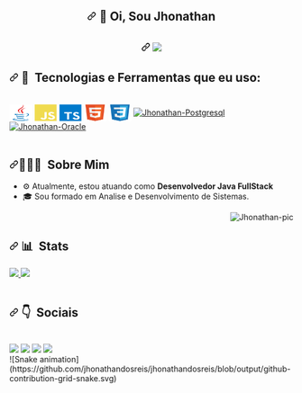 <article class="markdown-body entry-content container-lg f5" itemprop="text">
  <p dir="auto">
  <div align="center" dir="auto">
    <h1 dir="auto">
      <a id="user-content--oi-sou-jhonathan" class="anchor" aria-hidden="true" href="#-oi-sou-jhonathan"><svg
          class="octicon octicon-link" viewBox="0 0 16 16" version="1.1" width="16" height="16" aria-hidden="true">
          <path fill-rule="evenodd"
            d="M7.775 3.275a.75.75 0 001.06 1.06l1.25-1.25a2 2 0 112.83 2.83l-2.5 2.5a2 2 0 01-2.83 0 .75.75 0 00-1.06 1.06 3.5 3.5 0 004.95 0l2.5-2.5a3.5 3.5 0 00-4.95-4.95l-1.25 1.25zm-4.69 9.64a2 2 0 010-2.83l2.5-2.5a2 2 0 012.83 0 .75.75 0 001.06-1.06 3.5 3.5 0 00-4.95 0l-2.5 2.5a3.5 3.5 0 004.95 4.95l1.25-1.25a.75.75 0 00-1.06-1.06l-1.25 1.25a2 2 0 01-2.83 0z">
          </path>
        </svg></a>
      <g-emoji class="g-emoji" alias="wave"
        fallback-src="https://github.githubassets.com/images/icons/emoji/unicode/1f44b.png">👋</g-emoji>
      Oi, Sou Jhonathan
    </h1>
    <h1 dir="auto">
      <a id="user-content--" class="anchor" aria-hidden="true" href="#-"><svg class="octicon octicon-link"
          viewBox="0 0 16 16" version="1.1" width="16" height="16" aria-hidden="true">
          <path fill-rule="evenodd"
            d="M7.775 3.275a.75.75 0 001.06 1.06l1.25-1.25a2 2 0 112.83 2.83l-2.5 2.5a2 2 0 01-2.83 0 .75.75 0 00-1.06 1.06 3.5 3.5 0 004.95 0l2.5-2.5a3.5 3.5 0 00-4.95-4.95l-1.25 1.25zm-4.69 9.64a2 2 0 010-2.83l2.5-2.5a2 2 0 012.83 0 .75.75 0 001.06-1.06 3.5 3.5 0 00-4.95 0l-2.5 2.5a3.5 3.5 0 004.95 4.95l1.25-1.25a.75.75 0 00-1.06-1.06l-1.25 1.25a2 2 0 01-2.83 0z">
          </path>
        </svg></a>
      <a target="_blank" rel="noopener noreferrer nofollow"
        href="https://camo.githubusercontent.com/e622b38b06a7a8d5c01c31c63c8c4b727a91fca8c6e35b72d0fdeb1f2f518d9c/68747470733a2f2f6b6f6d617265762e636f6d2f67687076632f3f757365726e616d653d4d617263656c6f52616e6e67656c266c6162656c3d50726f66696c652b5669657773267374796c653d666f722d7468652d6261646765"><img
          src="https://camo.githubusercontent.com/e622b38b06a7a8d5c01c31c63c8c4b727a91fca8c6e35b72d0fdeb1f2f518d9c/68747470733a2f2f6b6f6d617265762e636f6d2f67687076632f3f757365726e616d653d4d617263656c6f52616e6e67656c266c6162656c3d50726f66696c652b5669657773267374796c653d666f722d7468652d6261646765"
          data-canonical-src="https://komarev.com/ghpvc/?username=MarceloRanngel&amp;label=Profile+Views&amp;style=for-the-badge"
          style="max-width: 100%" /></a>
    </h1>
  </div>
  <h2 dir="auto">
    <a id="user-content--tecnologias-e-ferramentas-que-eu-uso" class="anchor" aria-hidden="true"
      href="#-tecnologias-e-ferramentas-que-eu-uso"><svg class="octicon octicon-link" viewBox="0 0 16 16" version="1.1"
        width="16" height="16" aria-hidden="true">
        <path fill-rule="evenodd"
          d="M7.775 3.275a.75.75 0 001.06 1.06l1.25-1.25a2 2 0 112.83 2.83l-2.5 2.5a2 2 0 01-2.83 0 .75.75 0 00-1.06 1.06 3.5 3.5 0 004.95 0l2.5-2.5a3.5 3.5 0 00-4.95-4.95l-1.25 1.25zm-4.69 9.64a2 2 0 010-2.83l2.5-2.5a2 2 0 012.83 0 .75.75 0 001.06-1.06 3.5 3.5 0 00-4.95 0l-2.5 2.5a3.5 3.5 0 004.95 4.95l1.25-1.25a.75.75 0 00-1.06-1.06l-1.25 1.25a2 2 0 01-2.83 0z">
        </path>
      </svg></a>
    <g-emoji class="g-emoji" alias="toolbox"
      fallback-src="https://github.githubassets.com/images/icons/emoji/unicode/1f9f0.png">🧰</g-emoji>
    &nbsp;Tecnologias e Ferramentas que eu uso:
  </h2>
  <div dir="auto">
    <br />
    <a target="_blank" rel="noopener noreferrer nofollow"
      href="https://raw.githubusercontent.com/devicons/devicon/master/icons/java/java-original.svg"><img
        align="center" alt="Jhonathan-Java" height="30" width="40"
        src="https://raw.githubusercontent.com/devicons/devicon/master/icons/java/java-original.svg"
        style="max-width: 100%" /></a>
    <a target="_blank" rel="noopener noreferrer nofollow"
      href="https://raw.githubusercontent.com/devicons/devicon/master/icons/javascript/javascript-plain.svg"><img
        align="center" alt="Jhonathan-JavaScript" height="30" width="40"
        src="https://raw.githubusercontent.com/devicons/devicon/master/icons/javascript/javascript-plain.svg"
        style="max-width: 100%" /></a>
    <a target="_blank" rel="noopener noreferrer nofollow"
      href="https://raw.githubusercontent.com/devicons/devicon/master/icons/typescript/typescript-plain.svg"><img
        align="center" alt="Jhonathan-TypeScript" height="30" width="40"
        src="https://raw.githubusercontent.com/devicons/devicon/master/icons/typescript/typescript-plain.svg"
        style="max-width: 100%" /></a>    
    <a target="_blank" rel="noopener noreferrer nofollow"
      href="https://raw.githubusercontent.com/devicons/devicon/master/icons/html5/html5-original.svg"><img align="center"
        alt="Jhonathan-HTML" height="30" width="40"
        src="https://raw.githubusercontent.com/devicons/devicon/master/icons/html5/html5-original.svg"
        style="max-width: 100%" /></a>
    <a target="_blank" rel="noopener noreferrer nofollow"
      href="https://raw.githubusercontent.com/devicons/devicon/master/icons/css3/css3-original.svg"><img
        align="center" alt="Jhonathan-CSS" height="30" width="40"
        src="https://raw.githubusercontent.com/devicons/devicon/master/icons/css3/css3-original.svg"
        style="max-width: 100%" /></a>
    <a target="_blank" rel="noopener noreferrer nofollow"
      href="https://cdn.jsdelivr.net/gh/devicons/devicon/icons/postgresql/postgresql-original.svg"><img
        align="center" alt="Jhonathan-Postgresql" height="30" width="40"
        src="https://cdn.jsdelivr.net/gh/devicons/devicon/icons/postgresql/postgresql-original.svg"
        style="max-width: 100%" /></a>
    <a target="_blank" rel="noopener noreferrer nofollow"
      href="https://cdn.jsdelivr.net/gh/devicons/devicon/icons/oracle/oracle-original.svg"><img
        align="center" alt="Jhonathan-Oracle" height="30" width="40"
        src="https://cdn.jsdelivr.net/gh/devicons/devicon/icons/oracle/oracle-original.svg"
        style="max-width: 100%" /></a>
  </div>
  &nbsp;
  <h2 dir="auto">
    <a id="user-content--sobre-mim" class="anchor" aria-hidden="true" href="#-sobre-mim"><svg
        class="octicon octicon-link" viewBox="0 0 16 16" version="1.1" width="16" height="16" aria-hidden="true">
        <path fill-rule="evenodd"
          d="M7.775 3.275a.75.75 0 001.06 1.06l1.25-1.25a2 2 0 112.83 2.83l-2.5 2.5a2 2 0 01-2.83 0 .75.75 0 00-1.06 1.06 3.5 3.5 0 004.95 0l2.5-2.5a3.5 3.5 0 00-4.95-4.95l-1.25 1.25zm-4.69 9.64a2 2 0 010-2.83l2.5-2.5a2 2 0 012.83 0 .75.75 0 001.06-1.06 3.5 3.5 0 00-4.95 0l-2.5 2.5a3.5 3.5 0 004.95 4.95l1.25-1.25a.75.75 0 00-1.06-1.06l-1.25 1.25a2 2 0 01-2.83 0z">
        </path>
      </svg></a>👨🏻&zwj;💻 &nbsp;Sobre Mim
  </h2>
  <ul dir="auto">
    <li>
      <g-emoji class="g-emoji" alias="gear"
        fallback-src="https://github.githubassets.com/images/icons/emoji/unicode/2699.png">⚙️</g-emoji>
      Atualmente, estou atuando como
      <strong>Desenvolvedor Java FullStack</strong>
    </li>
    <li>
      <g-emoji class="g-emoji" alias="mortar_board"
        fallback-src="https://github.githubassets.com/images/icons/emoji/unicode/1f393.png">🎓</g-emoji>
      Sou formado em Analise e Desenvolvimento de Sistemas.
    </li>
  </ul>
  <p dir="auto">
    <animated-image data-catalyst="" style="float: right"><a target="_blank" rel="noopener noreferrer"
        href="https://camo.githubusercontent.com/8d66de06f8ccdb90d8b4f622b07a18e10c7f2c1258c503bd8d431133177ff77d/68747470733a2f2f692e70696e696d672e636f6d2f6f726967696e616c732f35662f35662f63302f35663566633035353132363630343266666562333330326263643362313036662e676966"
        data-target="animated-image.originalLink"><img align="right" alt="Jhonathan-pic" height="150"
          src="https://camo.githubusercontent.com/8d66de06f8ccdb90d8b4f622b07a18e10c7f2c1258c503bd8d431133177ff77d/68747470733a2f2f692e70696e696d672e636f6d2f6f726967696e616c732f35662f35662f63302f35663566633035353132363630343266666562333330326263643362313036662e676966"
          data-canonical-src="https://i.pinimg.com/originals/5f/5f/c0/5f5fc0551266042ffeb3302bcd3b106f.gif"
          style="max-width: 100%; display: inline-block" data-target="animated-image.originalImage" /></a>
      <span class="AnimatedImagePlayer" data-target="animated-image.player" hidden="">
        <button data-target="animated-image.imageButton" class="AnimatedImagePlayer-images" tabindex="-1"
          aria-label="Play Jhonathan-pic"></button>
        <span class="AnimatedImagePlayer-controls" data-target="animated-image.controls">
          <button data-target="animated-image.playButton" class="AnimatedImagePlayer-button"
            aria-label="Play Jhonathan-pic">
            <svg aria-hidden="true" focusable="false" class="octicon icon-play" width="16" height="16"
              viewBox="0 0 16 16" fill="none" xmlns="http://www.w3.org/2000/svg">
              <path
                d="M4 13.5427V2.45734C4 1.82607 4.69692 1.4435 5.2295 1.78241L13.9394 7.32507C14.4334 7.63943 14.4334 8.36057 13.9394 8.67493L5.2295 14.2176C4.69692 14.5565 4 14.1739 4 13.5427Z">
              </path>
            </svg>
            <svg aria-hidden="true" focusable="false" class="octicon icon-pause" width="16" height="16"
              viewBox="0 0 16 16" xmlns="http://www.w3.org/2000/svg">
              <rect x="4" y="2" width="3" height="12" rx="1"></rect>
              <rect x="9" y="2" width="3" height="12" rx="1"></rect>
            </svg>
          </button>
          <a data-target="animated-image.openButton" aria-label="Open Jhonathan-pic in new window"
            class="AnimatedImagePlayer-button"
            href="https://camo.githubusercontent.com/8d66de06f8ccdb90d8b4f622b07a18e10c7f2c1258c503bd8d431133177ff77d/68747470733a2f2f692e70696e696d672e636f6d2f6f726967696e616c732f35662f35662f63302f35663566633035353132363630343266666562333330326263643362313036662e676966"
            target="_blank">
            <svg aria-hidden="true" class="octicon" xmlns="http://www.w3.org/2000/svg" viewBox="0 0 16 16" width="16"
              height="16">
              <path fill-rule="evenodd"
                d="M10.604 1h4.146a.25.25 0 01.25.25v4.146a.25.25 0 01-.427.177L13.03 4.03 9.28 7.78a.75.75 0 01-1.06-1.06l3.75-3.75-1.543-1.543A.25.25 0 0110.604 1zM3.75 2A1.75 1.75 0 002 3.75v8.5c0 .966.784 1.75 1.75 1.75h8.5A1.75 1.75 0 0014 12.25v-3.5a.75.75 0 00-1.5 0v3.5a.25.25 0 01-.25.25h-8.5a.25.25 0 01-.25-.25v-8.5a.25.25 0 01.25-.25h3.5a.75.75 0 000-1.5h-3.5z">
              </path>
            </svg>
          </a>
        </span>
      </span>
    </animated-image>
  </p>
  &nbsp;
  <h2 dir="auto">
    <a id="user-content--stats" class="anchor" aria-hidden="true" href="#-stats"><svg class="octicon octicon-link"
        viewBox="0 0 16 16" version="1.1" width="16" height="16" aria-hidden="true">
        <path fill-rule="evenodd"
          d="M7.775 3.275a.75.75 0 001.06 1.06l1.25-1.25a2 2 0 112.83 2.83l-2.5 2.5a2 2 0 01-2.83 0 .75.75 0 00-1.06 1.06 3.5 3.5 0 004.95 0l2.5-2.5a3.5 3.5 0 00-4.95-4.95l-1.25 1.25zm-4.69 9.64a2 2 0 010-2.83l2.5-2.5a2 2 0 012.83 0 .75.75 0 001.06-1.06 3.5 3.5 0 00-4.95 0l-2.5 2.5a3.5 3.5 0 004.95 4.95l1.25-1.25a.75.75 0 00-1.06-1.06l-1.25 1.25a2 2 0 01-2.83 0z">
        </path>
      </svg></a>
    <g-emoji class="g-emoji" alias="bar_chart"
      fallback-src="https://github.githubassets.com/images/icons/emoji/unicode/1f4ca.png">📊</g-emoji>
    &nbsp;Stats
  </h2>
  <div dir="auto">
    <a href="https://github.com/jhonathandosreis">
      <img height="170em"
        src="https://camo.githubusercontent.com/045c978a71007e8d0ebe53e0241f8aec60cff489684e0a3c39278d67d98aa63d/68747470733a2f2f6769746875622d726561646d652d73746174732e76657263656c2e6170702f6170693f757365726e616d653d6d617263656c6f72616e6e67656c2673686f775f69636f6e733d74727565267468656d653d636f62616c74"
        data-canonical-src="https://github-readme-stats.vercel.app/api?username=jhonathandosreis&amp;show_icons=true&amp;theme=cobalt"
        style="max-width: 100%" />
      <img height="170em"
        src="https://camo.githubusercontent.com/1bd38a6fad4770496e4e1db6a6af4da07ca05c002c6cda72958ad19e89ae9dca/68747470733a2f2f6769746875622d726561646d652d73746174732e76657263656c2e6170702f6170692f746f702d6c616e67732f3f757365726e616d653d6d617263656c6f72616e6e67656c266c61796f75743d636f6d70616374266c616e67735f636f756e743d37267468656d653d64726163756c61"
        data-canonical-src="https://github-readme-stats.vercel.app/api/top-langs/?username=jhonathandosreis&amp;layout=compact&amp;langs_count=7&amp;theme=dracula"
        style="max-width: 100%" />
    </a>
  </div>
  &nbsp;
  <h2 dir="auto">
    <a id="user-content--sociais" class="anchor" aria-hidden="true" href="#-sociais"><svg class="octicon octicon-link"
        viewBox="0 0 16 16" version="1.1" width="16" height="16" aria-hidden="true">
        <path fill-rule="evenodd"
          d="M7.775 3.275a.75.75 0 001.06 1.06l1.25-1.25a2 2 0 112.83 2.83l-2.5 2.5a2 2 0 01-2.83 0 .75.75 0 00-1.06 1.06 3.5 3.5 0 004.95 0l2.5-2.5a3.5 3.5 0 00-4.95-4.95l-1.25 1.25zm-4.69 9.64a2 2 0 010-2.83l2.5-2.5a2 2 0 012.83 0 .75.75 0 001.06-1.06 3.5 3.5 0 00-4.95 0l-2.5 2.5a3.5 3.5 0 004.95 4.95l1.25-1.25a.75.75 0 00-1.06-1.06l-1.25 1.25a2 2 0 01-2.83 0z">
        </path>
      </svg></a>
    <g-emoji class="g-emoji" alias="point_down"
      fallback-src="https://github.githubassets.com/images/icons/emoji/unicode/1f447.png">👇</g-emoji>
    &nbsp;Sociais
  </h2>
  <div dir="auto">
    <br />
    <a href="https://www.twitch.tv/jhonathandrss" rel="nofollow"><img
        src="https://camo.githubusercontent.com/ec779aec0f1b6eaa5d10682a8fb54c96525e9074461254165f4e7d4295f7d4d7/68747470733a2f2f696d672e736869656c64732e696f2f62616467652f5477697463682d3931343646463f7374796c653d666f722d7468652d6261646765266c6f676f3d747769746368266c6f676f436f6c6f723d7768697465"
        data-canonical-src="https://img.shields.io/badge/Twitch-9146FF?style=for-the-badge&amp;logo=twitch&amp;logoColor=white"
        style="max-width: 100%" /></a>
    <a href="https://instagram.com/jhonathandrs" target="_blank" rel="nofollow"><img
        src="https://camo.githubusercontent.com/acaa286597b43c96dc02b69b90de15a65c52063e31835b763a061cc815f64bac/68747470733a2f2f696d672e736869656c64732e696f2f62616467652f2d496e7374616772616d2d2532334534343035463f7374796c653d666f722d7468652d6261646765266c6f676f3d696e7374616772616d266c6f676f436f6c6f723d7768697465"
        data-canonical-src="https://img.shields.io/badge/-Instagram-%23E4405F?style=for-the-badge&amp;logo=instagram&amp;logoColor=white"
        style="max-width: 100%" /></a>
    <a href="mailto:jhonathandeveloper2022@gmail.com" target="_blank" ><img
        src="https://camo.githubusercontent.com/927d6b3961fa048ff7303daf291cb5869dfa25018997cf8c1373c2f6a85b1458/68747470733a2f2f696d672e736869656c64732e696f2f62616467652f2d476d61696c2d2532333333333f7374796c653d666f722d7468652d6261646765266c6f676f3d676d61696c266c6f676f436f6c6f723d7768697465"
        data-canonical-src="https://img.shields.io/badge/-Gmail-%23333?style=for-the-badge&amp;logo=gmail&amp;logoColor=white"
        style="max-width: 100%" /></a>
    <a href="https://www.linkedin.com/in/jhonathandosreis" target="_blank" rel="nofollow"> <img
        src="https://camo.githubusercontent.com/c00f87aeebbec37f3ee0857cc4c20b21fefde8a96caf4744383ebfe44a47fe3f/68747470733a2f2f696d672e736869656c64732e696f2f62616467652f2d4c696e6b6564496e2d2532333030373742353f7374796c653d666f722d7468652d6261646765266c6f676f3d6c696e6b6564696e266c6f676f436f6c6f723d7768697465"
        data-canonical-src="https://img.shields.io/badge/-LinkedIn-%230077B5?style=for-the-badge&amp;logo=linkedin&amp;logoColor=white"
        style="max-width: 100%" /></a>
  </div>
</article>
![Snake animation](https://github.com/jhonathandosreis/jhonathandosreis/blob/output/github-contribution-grid-snake.svg)
